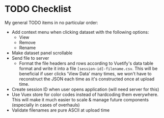 # TODO Checklist
My general TODO items in no particular order:
* Add context menu when clicking dataset with the following options:
  * View
  * Remove
  * Rename
* Make dataset panel scrollable
* Send file to server
  * Format the file headers and rows according to Vuetify's data table format and write it into a file `[session-id]-filename.csv`. This will be beneficial if user clicks 'View Data' many times, we won't have to reconstruct the JSON each time as it's constructed once at upload time.
* Create session ID when user opens application (will need server for this)
* Use Vuex store for color codes instead of hardcoding them everywhere. This will make it much easier to scale & manage future components (especially in cases of overhauls)
* Validate filenames are pure ASCII at upload time